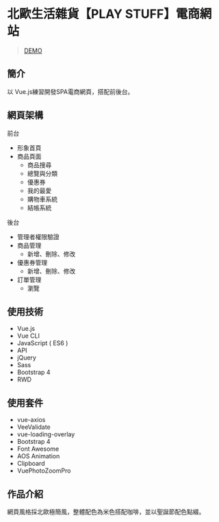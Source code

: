 # 北歐生活雜貨【PLAY STUFF】電商網站

> [DEMO](https://viboloveyou12.github.io/VueEcommerce/dist/#/)

## 簡介
以 Vue.js練習開發SPA電商網頁，搭配前後台。<br>

## 網頁架構
前台
* 形象首頁
* 商品頁面
  * 商品搜尋
  * 總覽與分類
  * 優惠券
  * 我的最愛
  * 購物車系統
  * 結帳系統

後台
* 管理者權限驗證
* 商品管理 
  * 新增、刪除、修改
* 優惠券管理 
  * 新增、刪除、修改
* 訂單管理 
  * 瀏覽
  
  
## 使用技術
* Vue.js
* Vue CLI 
* JavaScript ( ES6 )
* API
* jQuery
* Sass
* Bootstrap 4
* RWD

## 使用套件
* vue-axios
* VeeValidate
* vue-loading-overlay
* Bootstrap 4
* Font Awesome
* AOS Animation
* Clipboard
* VuePhotoZoomPro

## 作品介紹
網頁風格採北歐極簡風，整體配色為米色搭配咖啡，並以聖誕節配色點綴。
